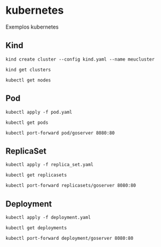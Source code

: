 # kubernetes
Exemplos kubernetes

## Kind

```shell
kind create cluster --config kind.yaml --name meucluster
```

```shell
kind get clusters
```

```shell
kubectl get nodes
```

## Pod

```shell
kubectl apply -f pod.yaml
```

```shell
kubectl get pods
```

```shell
kubectl port-forward pod/goserver 8080:80
```

## ReplicaSet

```shell
kubectl apply -f replica_set.yaml 
```

```shell
kubectl get replicasets
```

```shell
kubectl port-forward replicasets/goserver 8080:80
```

## Deployment

```shell
kubectl apply -f deployment.yaml 
```

```shell
kubectl get deployments
```

```shell
kubectl port-forward deployment/goserver 8080:80
```
